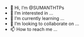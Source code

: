 - 👋 Hi, I’m @SUMANTHTPs
- 👀 I’m interested in ...
- 🌱 I’m currently learning ...
- 💞️ I’m looking to collaborate on ...
- 📫 How to reach me ...

<!---
SUMANTHTPs/SUMANTHTPs is a ✨ special ✨ repository because its `README.md` (this file) appears on your GitHub profile.
You can click the Preview link to take a look at your changes.
--->
